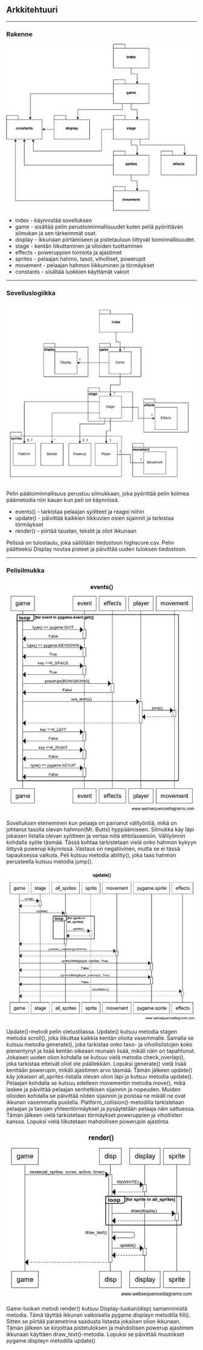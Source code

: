 ## Arkkitehtuuri
------------------------------------------------------------------------------------------------------------------
### Rakenne

![](/dokumentaatio/kuvat/structure.png)

* index - käynnistää sovelluksen
* game - sisältää pelin perustoiminnallisuudet kuten peliä pyörittävän silmukan ja sen tärkeimmät osat.
* display - ikkunaan piirtämiseen ja pistetauluun liittyvät toiminnallisuudet.
* stage - kentän liikuttaminen ja olioiden tuottaminen
* effects - poweruppien toiminta ja ajastimet
* sprites - pelaajan hahmo, tasot, viholliset, powerupit
* movement - pelaajan hahmon liikkuminen ja törmäykset
* constants - sisältää luokkien käyttämät vakiot

--------------------------------------------------------------------------------------------------------------------
### Sovelluslogiikka

![](/dokumentaatio/kuvat/packages.png)

Pelin päätoiminnallisuus perustuu silmukkaan, joka pyörittää pelin kolmea päämetodia niin kauan kun peli on käynnissä.
* events() - tarkistaa pelaajan syötteet ja reagoi niihin
* update() - päivittää kaikkien liikkuvien osien sijainnit ja tarkistaa törmäykset
* render() - piirtää taustan, tekstit ja oliot ikkunaan

Pelissä on tulostaulu, joka säilötään tiedostoon highscore.csv. Pelin päätteeksi Display noutaa pisteet ja päivittää uuden tuloksen tiedostoon.

--------------------------------------------------------------------------------------------------------------------
### Pelisilmukka

![](/dokumentaatio/kuvat/events.png)

Sovelluksen eteneminen kun pelaaja on painanut välilyöntiä, mikä on johtanut tasolla olevan hahmon(Mr. Butts) hyppäämiseen. Silmukka käy läpi jokaisen listalla olevan syötteen ja vertaa niitä ehtolauseisiin. Välilyönnin kohdalla syöte täsmää. Tässä kohtaa tarkistetaan vielä onko hahmon kykyyn liittyvä powerup käynnissä. Vastaus on negatiivinen, mutta se ei tässä tapauksessa vaikuta. Peli kutsuu metodia ability(), joka taas hahmon perusteella kutsuu metodia jump().

![](/dokumentaatio/kuvat/update.png)

Update()-metodi pelin oletustilassa. Update() kutsuu metodia stagen metodia scroll(), joka liikuttaa kaikkia kentän olioita vasemmalle. Samalla se kutsuu metodia generate(), joka tarkistaa onko taso- ja vihollislistojen koko pienentynyt ja lisää kentän oikeaan reunaan lisää, mikäli näin on tapahtunut. Jokaisen uuden olion kohdalla se kutsuu vielä metodia check_overlap(), joka tarkistaa etteivät oliot ole päällekkäin. Lopuksi generate() vielä lisää kenttään powerupin, mikäli ajastimen arvo täsmää.
Tämän jälkeen update() käy jokaisen all_sprites-listalla olevan olion läpi ja kutsuu metodia update(). Pelaajan kohdalla se kutsuu edelleen movementin metodia move(), mikä laskee ja päivittää pelaajan senhetkisen sijainnin ja nopeuden. Muiden olioiden kohdalla se päivittää niiden sijainnin ja poistaa ne mikäli ne ovat ikkunan vasemmalla puolella.
Platform_collision()-metodilla tarkistetaan pelaajan ja tasojen yhteentörmäykset ja pysäytetään pelaaja näin sattuessa. Tämän jälkeen vielä tarkistetaan törmäykset poweruppien ja vihollisten kanssa. Lopuksi vielä liikutetaan mahdollisen powerupin ajastinta.

![](/dokumentaatio/kuvat/render.png)

Game-luokan metodi render() kutsuu Display-luokan(disp) samannimistä metodia. Tämä täyttää ikkunan valkoisella pygame.displayn metodilla fill(). Sitten se piirtää parametrina saadusta listasta jokaisen olion ikkunaan. Tämän jälkeen se kirjoittaa pistetuloksen ja mahdollisen powerup ajastimen ikkunaan käyttäen draw_text()-metodia. Lopuksi se päivittää muutokset pygame.displayn metodilla update()
